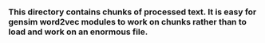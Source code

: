 ### This directory contains chunks of processed text. It is easy for gensim word2vec modules to work on chunks rather than to load and work on an enormous file.